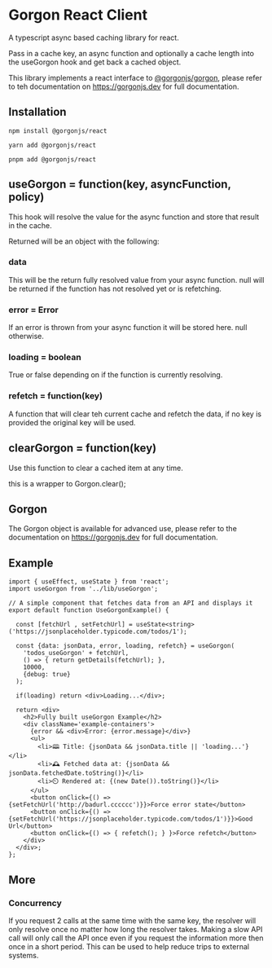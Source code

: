 # Gorgon React Client

A typescript async based caching library for react.

Pass in a cache key, an async function and optionally a cache length into the useGorgon hook and get back a cached object.

This library implements a react interface to [@gorgonjs/gorgon](https://www.npmjs.com/package/@gorgonjs/gorgon), please refer to teh documentation on https://gorgonjs.dev for full documentation.

## Installation

    npm install @gorgonjs/react

    yarn add @gorgonjs/react

    pnpm add @gorgonjs/react

## useGorgon = function(key, asyncFunction, policy)

This hook will resolve the value for the async function and store that result in the cache.

Returned will be an object with the following:

### data
This will be the return fully resolved value from your async function. 
null will be returned if the function has not resolved yet or is refetching.

### error = Error
If an error is thrown from your async function it will be stored here. null otherwise.

### loading = boolean
True or false depending on if the function is currently resolving.

### refetch = function(key)
A function that will clear teh current cache and refetch the data, if no key is provided the original key will be used.

## clearGorgon = function(key)
Use this function to clear a cached item at any time.

this is a wrapper to Gorgon.clear();

## Gorgon
The Gorgon object is available for advanced use, please refer to the documentation on https://gorgonjs.dev for full documentation.

## Example

```tsx
import { useEffect, useState } from 'react';
import useGorgon from '../lib/useGorgon';

// A simple component that fetches data from an API and displays it
export default function UseGorgonExample() {

  const [fetchUrl , setFetchUrl] = useState<string>('https://jsonplaceholder.typicode.com/todos/1');

  const {data: jsonData, error, loading, refetch} = useGorgon(
    'todos_useGorgon' + fetchUrl,
    () => { return getDetails(fetchUrl); },
    10000,
    {debug: true}
  );

  if(loading) return <div>Loading...</div>;

  return <div>
    <h2>Fully built useGorgon Example</h2>
    <div className='example-containers'>
      {error && <div>Error: {error.message}</div>}
      <ul>
        <li>🕮 Title: {jsonData && jsonData.title || 'loading...'}</li>
        <li>🕰️ Fetched data at: {jsonData && jsonData.fetchedDate.toString()}</li>
        <li>⏲️ Rendered at: {(new Date()).toString()}</li>
      </ul>
      <button onClick={() => {setFetchUrl('http://badurl.cccccc')}}>Force error state</button>
      <button onClick={() => {setFetchUrl('https://jsonplaceholder.typicode.com/todos/1')}}>Good Url</button>
      <button onClick={() => { refetch(); } }>Force refetch</button>
    </div>
  </div>;
};
```

## More

### Concurrency
If you request 2 calls at the same time with the same key, the resolver will only resolve once no matter how long the resolver takes. Making a slow API call will only call the API once even if you request the information more then once in a short period. This can be used to help reduce trips to external systems.
